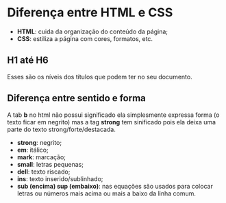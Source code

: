 # Diferença entre HTML e CSS

- **HTML**: cuida da organização do conteúdo da página;
- **CSS**: estiliza a página com cores, formatos, etc.

## H1 até H6
Esses são os níveis dos títulos que podem ter no seu documento.

## Diferença entre sentido e forma

A tab **b** no html não possui significado ela simplesmente expressa forma (o texto ficar em negrito) mas a tag **strong** tem sinificado pois ela deixa uma parte do texto strong/forte/destacada.

- **strong**: negrito;
- **em**: itálico;
- **mark**: marcação;
- **small**: letras pequenas;
- **dell**: texto riscado;
- **ins**: texto inserido/sublinhado;
- **sub (encima) sup (embaixo)**: nas equações são usados para colocar letras ou números mais acima ou mais a baixo da linha comum.

